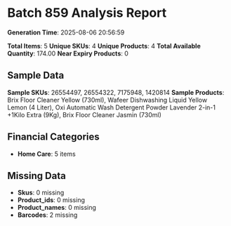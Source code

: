 # Batch 859 Analysis Report

**Generation Time**: 2025-08-06 20:56:59

**Total Items**: 5
**Unique SKUs**: 4
**Unique Products**: 4
**Total Available Quantity**: 174.00
**Near Expiry Products**: 0

## Sample Data
**Sample SKUs**: 26554497, 26554322, 7175948, 1420814
**Sample Products**: Brix Floor Cleaner Yellow (730ml), Wafeer Dishwashing Liquid Yellow Lemon (4 Liter), Oxi Automatic Wash Detergent Powder Lavender 2-in-1 +1Kilo Extra (9Kg), Brix Floor Cleaner Jasmin (730ml)

## Financial Categories
- **Home Care**: 5 items

## Missing Data
- **Skus**: 0 missing
- **Product_ids**: 0 missing
- **Product_names**: 0 missing
- **Barcodes**: 2 missing
